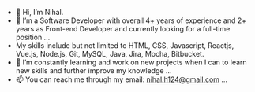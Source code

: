 - 👋 Hi, I’m Nihal. 
- 👀 I’m a Software Developer with overall 4+ years of experience and 2+ years as Front-end Developer and currently looking for a full-time position ...
- My skills include but not limited to HTML, CSS, Javascript, Reactjs, Vue.js, Node.js, Git, MySQL, Java, Jira, Mocha, Bitbucket. 
- 🌱 I’m constantly learning and work on new projects when I can to learn new skills and further improve my knowledge ...
- 📫 You can reach me through my email: nihal.h124@gmail.com ...

<!---
slifer03/slifer03 is a ✨ special ✨ repository because its `README.md` (this file) appears on your GitHub profile.
You can click the Preview link to take a look at your changes.
--->
